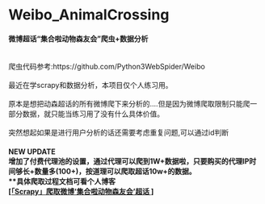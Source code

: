 # Weibo_AnimalCrossing
<h4>微博超话“集合啦动物森友会”爬虫+数据分析</h4>
<br>爬虫代码参考:https://github.com/Python3WebSpider/Weibo
<br>
<br>最近在学scrapy和数据分析，本项目仅个人练习用。
<br>
<br>原本是想把动森超话的所有微博爬下来分析的....但是因为微博爬取限制只能爬一部分数据，就只能当练习用了没有什么具体价值。
<br>
<br>突然想起如果是进行用户分析的话还需要考虑重复问题,可以通过id判断
<br>
<h4> NEW UPDATE
<br>增加了付费代理池的设置，通过代理可以爬到1W+数据啦，只要购买的代理IP时间够长+数量多(100+)，按道理可以爬取超话10w+的数据。
<br>**具体爬取过程文档可看个人博客
<br><a href='http://www.kameee.top/archives/scrapyweibospider'>[「Scrapy」爬取微博‘集合啦动物森友会’超话 ]</a>
